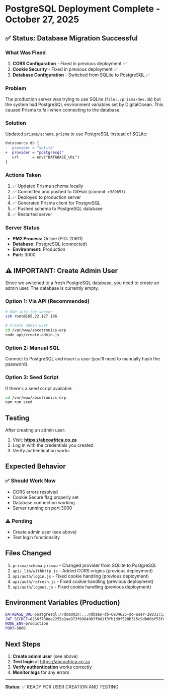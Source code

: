 # PostgreSQL Deployment Complete - October 27, 2025

## ✅ Status: Database Migration Successful

### What Was Fixed
1. **CORS Configuration** - Fixed in previous deployment ✅
2. **Cookie Security** - Fixed in previous deployment ✅
3. **Database Configuration** - Switched from SQLite to PostgreSQL ✅

### Problem
The production server was trying to use SQLite (`file:./prisma/dev.db`) but the system had PostgreSQL environment variables set by DigitalOcean. This caused Prisma to fail when connecting to the database.

### Solution
Updated `prisma/schema.prisma` to use PostgreSQL instead of SQLite:
```diff
datasource db {
-  provider = "sqlite"
+  provider = "postgresql"
   url      = env("DATABASE_URL")
}
```

### Actions Taken
1. ✅ Updated Prisma schema locally
2. ✅ Committed and pushed to GitHub (commit: `c38965f`)
3. ✅ Deployed to production server
4. ✅ Generated Prisma client for PostgreSQL
5. ✅ Pushed schema to PostgreSQL database
6. ✅ Restarted server

### Server Status
- **PM2 Process:** Online (PID: 20611)
- **Database:** PostgreSQL (connected)
- **Environment:** Production
- **Port:** 3000

## ⚠️ IMPORTANT: Create Admin User

Since we switched to a fresh PostgreSQL database, you need to create an admin user. The database is currently empty.

### Option 1: Via API (Recommended)
```bash
# SSH into the server
ssh root@165.22.127.196

# Create admin user
cd /var/www/abcotronics-erp
node api/create-admin.js
```

### Option 2: Manual SQL
Connect to PostgreSQL and insert a user (you'll need to manually hash the password).

### Option 3: Seed Script
If there's a seed script available:
```bash
cd /var/www/abcotronics-erp
npm run seed
```

## Testing

After creating an admin user:
1. Visit: **https://abcoafrica.co.za**
2. Log in with the credentials you created
3. Verify authentication works

## Expected Behavior

### ✅ Should Work Now
- CORS errors resolved
- Cookie Secure flag properly set
- Database connection working
- Server running on port 3000

### ⚠️ Pending
- Create admin user (see above)
- Test login functionality

## Files Changed
1. `prisma/schema.prisma` - Changed provider from SQLite to PostgreSQL
2. `api/_lib/withHttp.js` - Added CORS origins (previous deployment)
3. `api/auth/login.js` - Fixed cookie handling (previous deployment)
4. `api/auth/refresh.js` - Fixed cookie handling (previous deployment)
5. `api/auth/logout.js` - Fixed cookie handling (previous deployment)

## Environment Variables (Production)
```bash
DATABASE_URL=postgresql://doadmin:...@dbaas-db-6934625-do-user-28031752-0.f.db.ondigitalocean.com:25060/defaultdb?sslmode=require
JWT_SECRET=0266f788ee2255e2aa973f0984903fb61f3fb1d9f528b315c9dbd0bf53fe5ea8
NODE_ENV=production
PORT=3000
```

## Next Steps

1. **Create admin user** (see above)
2. **Test login** at https://abcoafrica.co.za
3. **Verify authentication** works correctly
4. **Monitor logs** for any errors

---

**Status:** ✅ READY FOR USER CREATION AND TESTING

